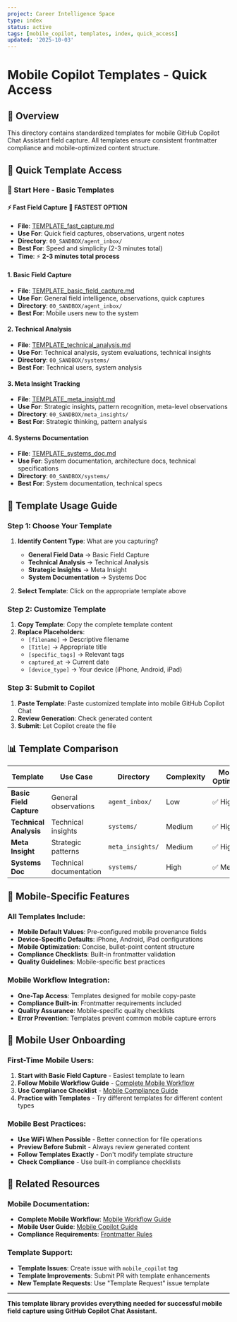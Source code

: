 ```yaml
---
project: Career Intelligence Space
type: index
status: active
tags: [mobile_copilot, templates, index, quick_access]
updated: '2025-10-03'
---
```


# Mobile Copilot Templates - Quick Access

## 🎯 Overview

This directory contains standardized templates for mobile GitHub Copilot Chat Assistant field capture. All templates ensure consistent frontmatter compliance and mobile-optimized content structure.

## 📱 Quick Template Access

### **🚀 Start Here - Basic Templates**

#### **⚡ Fast Field Capture** 🚀 **FASTEST OPTION**
- **File**: [TEMPLATE_fast_capture.md](./TEMPLATE_fast_capture.md)
- **Use For**: Quick field captures, observations, urgent notes
- **Directory**: `00_SANDBOX/agent_inbox/`
- **Best For**: Speed and simplicity (2-3 minutes total)
- **Time**: ⚡ **2-3 minutes total process**

#### **1. Basic Field Capture**
- **File**: [TEMPLATE_basic_field_capture.md](./TEMPLATE_basic_field_capture.md)
- **Use For**: General field intelligence, observations, quick captures
- **Directory**: `00_SANDBOX/agent_inbox/`
- **Best For**: Mobile users new to the system

#### **2. Technical Analysis**
- **File**: [TEMPLATE_technical_analysis.md](./TEMPLATE_technical_analysis.md)
- **Use For**: Technical analysis, system evaluations, technical insights
- **Directory**: `00_SANDBOX/systems/`
- **Best For**: Technical users, system analysis

#### **3. Meta Insight Tracking**
- **File**: [TEMPLATE_meta_insight.md](./TEMPLATE_meta_insight.md)
- **Use For**: Strategic insights, pattern recognition, meta-level observations
- **Directory**: `00_SANDBOX/meta_insights/`
- **Best For**: Strategic thinking, pattern analysis

#### **4. Systems Documentation**
- **File**: [TEMPLATE_systems_doc.md](./TEMPLATE_systems_doc.md)
- **Use For**: System documentation, architecture docs, technical specifications
- **Directory**: `00_SANDBOX/systems/`
- **Best For**: System documentation, technical specs

## 🔧 Template Usage Guide

### **Step 1: Choose Your Template**
1. **Identify Content Type**: What are you capturing?
   - **General Field Data** → Basic Field Capture
   - **Technical Analysis** → Technical Analysis
   - **Strategic Insights** → Meta Insight
   - **System Documentation** → Systems Doc

2. **Select Template**: Click on the appropriate template above

### **Step 2: Customize Template**
1. **Copy Template**: Copy the complete template content
2. **Replace Placeholders**:
   - `[filename]` → Descriptive filename
   - `[Title]` → Appropriate title
   - `[specific_tags]` → Relevant tags
   - `captured_at` → Current date
   - `[device_type]` → Your device (iPhone, Android, iPad)

### **Step 3: Submit to Copilot**
1. **Paste Template**: Paste customized template into mobile GitHub Copilot Chat
2. **Review Generation**: Check generated content
3. **Submit**: Let Copilot create the file

## 📊 Template Comparison

| Template | Use Case | Directory | Complexity | Mobile Optimized |
|----------|----------|-----------|------------|------------------|
| **Basic Field Capture** | General observations | `agent_inbox/` | Low | ✅ High |
| **Technical Analysis** | Technical insights | `systems/` | Medium | ✅ High |
| **Meta Insight** | Strategic patterns | `meta_insights/` | Medium | ✅ High |
| **Systems Doc** | Technical documentation | `systems/` | High | ✅ Medium |

## 🎯 Mobile-Specific Features

### **All Templates Include:**
- **Mobile Default Values**: Pre-configured mobile provenance fields
- **Device-Specific Defaults**: iPhone, Android, iPad configurations
- **Mobile Optimization**: Concise, bullet-point content structure
- **Compliance Checklists**: Built-in frontmatter validation
- **Quality Guidelines**: Mobile-specific best practices

### **Mobile Workflow Integration:**
- **One-Tap Access**: Templates designed for mobile copy-paste
- **Compliance Built-in**: Frontmatter requirements included
- **Quality Assurance**: Mobile-specific quality checklists
- **Error Prevention**: Templates prevent common mobile capture errors

## 📱 Mobile User Onboarding

### **First-Time Mobile Users:**
1. **Start with Basic Field Capture** - Easiest template to learn
2. **Follow Mobile Workflow Guide** - [Complete Mobile Workflow](../../../docs/MOBILE_UI/mobile_workflow_complete.md)
3. **Use Compliance Checklist** - [Mobile Compliance Guide](../../../docs/MOBILE_UI/mobile_copilot_field_capture_guide.md#mobile-compliance-checklist)
4. **Practice with Templates** - Try different templates for different content types

### **Mobile Best Practices:**
- **Use WiFi When Possible** - Better connection for file operations
- **Preview Before Submit** - Always review generated content
- **Follow Templates Exactly** - Don't modify template structure
- **Check Compliance** - Use built-in compliance checklists

## 🔗 Related Resources

### **Mobile Documentation:**
- **Complete Mobile Workflow**: [Mobile Workflow Guide](../../../docs/MOBILE_UI/mobile_workflow_complete.md)
- **Mobile User Guide**: [Mobile Copilot Guide](../../../docs/MOBILE_UI/mobile_copilot_field_capture_guide.md)
- **Compliance Requirements**: [Frontmatter Rules](../../../docs/Golden_Rules.md)

### **Template Support:**
- **Template Issues**: Create issue with `mobile_copilot` tag
- **Template Improvements**: Submit PR with template enhancements
- **New Template Requests**: Use "Template Request" issue template

---

**This template library provides everything needed for successful mobile field capture using GitHub Copilot Chat Assistant.**
